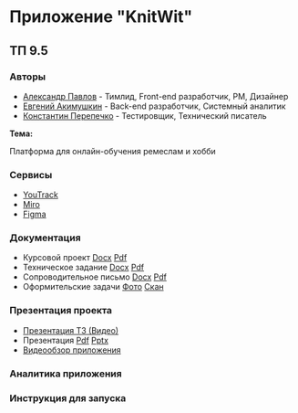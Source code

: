 # Приложение "KnitWit"
## ТП 9.5
### Авторы

- [Александр Павлов](https://github.com/sahland) - Тимлид, Front-end разработчик, PM, Дизайнер
- [Евгений Акимушкин](https://github.com/Eternity321) - Back-end разработчик, Системный аналитик
- [Константин Перепечко](https://github.com/KoPerKo5) - Тестировщик, Технический писатель

**Тема:**

Платформа для онлайн-обучения ремеслам и хобби

### Сервисы

* [YouTrack](https://95team.youtrack.cloud/projects/dbc71114-c042-427a-92e3-5a02d67638e3)
* [Miro](https://miro.com/app/board/uXjVNliHsv0=/?share_link_id=131744564837)
* [Figma](https://www.figma.com/file/X4nxU0rHhk9jvTdKBjukV8/Team9.5?type=design&node-id=0-1&mode=design&t=9WvKeB6gwpQcoGDH-0)

### Документация
* Курсовой проект [Docx](https://github.com/sahland/9.5-Team/blob/main/documentation/Курсовой%20проект.docx) [Pdf](https://github.com/sahland/9.5-Team/blob/main/documentation/Курсовой%20проект.pdf)
* Техническое задание [Docx](https://github.com/sahland/9.5-Team/blob/main/documentation/Техническое_Задание.docx) [Pdf](https://github.com/sahland/9.5-Team/blob/main/documentation/Техническое_Задание.pdf)
* Сопроводительное письмо [Docx](https://github.com/sahland/9.5-Team/blob/main/documentation/Сопроводительное_Письмо.docx) [Pdf](https://github.com/sahland/9.5-Team/blob/main/documentation/Сопроводительное_Письмо.pdf)
* Оформительские задачи [Фото](https://github.com/sahland/9.5-Team/blob/main/documentation/Оформительские%20задачи/Фото.png) [Скан](https://github.com/sahland/9.5-Team/blob/main/documentation/Оформительские%20задачи/Скан.jpg)
### Презентация проекта
* [Презентация ТЗ (Видео)](https://drive.google.com/file/d/1mrQRvz0aOmG7_AM8kgWZ-Bi1ncw7Gtkv/view?usp=sharing)
* Презентация [Pdf](https://github.com/sahland/9.5-Team/blob/main/documentation/Презентация_KnitWit.pdf) [Pptx](https://github.com/sahland/9.5-Team/blob/main/documentation/Презентация_KnitWit.pptx)
* [Видеообзор приложения](https://drive.google.com/file/d/1CLwlhi2ru_IKvSToGcqOwq6mXAzgPfcD/view?usp=sharing)
### Аналитика приложения
### Инструкция для запуска
